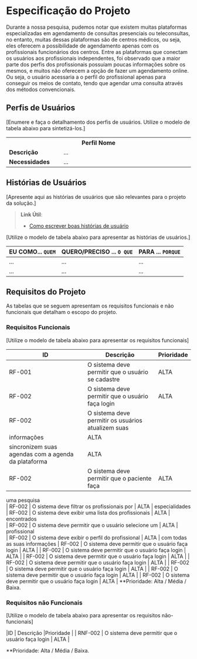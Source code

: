# Especificação do Projeto

Durante a nossa pesquisa, pudemos notar que existem muitas plataformas especializadas em agendamento de consultas presenciais ou teleconsultas, no entanto, muitas dessas plataformas são de centros médicos, ou seja, eles oferecem a possibilidade de agendamento apenas com os profissionais funcionários dos centros. 
Entre as plataformas que conectam os usuários aos profissionais independentes, foi observado que a maior parte dos perfis dos profissionais possuíam poucas informações sobre os mesmos, e muitos não oferecem a opção de fazer um agendamento online. Ou seja, o usuário acessaria a o perfil do profissional apenas para conseguir os meios de contato, tendo que agendar uma consulta através dos métodos convencionais.

## Perfis de Usuários

[Enumere e faça o detalhamento dos perfis de usuários. Utilize o modelo de tabela abaixo para sintetizá-los.]

<table>
<tbody>
<tr align=center>
<th colspan="2">Perfil Nome </th>
</tr>
<tr>
<td width="150px"><b>Descrição</b></td>
<td width="600px">...</td>
</tr>
<tr>
<td><b>Necessidades</b></td>
<td>...</td>
</tr>
</tbody>
</table>


## Histórias de Usuários

[Apresente aqui as histórias de usuários que são relevantes para o projeto da solução.]

> **Link Útil**:
> - [Como escrever boas histórias de usuário](https://medium.com/vertice/como-escrever-boas-users-stories-hist%C3%B3rias-de-usu%C3%A1rios-b29c75043fac)

[Utilize o modelo de tabela abaixo para apresentar as histórias de usuários.]

|EU COMO... `QUEM`   | QUERO/PRECISO ... `O QUE` |PARA ... `PORQUE`                 |
|--------------------|---------------------------|----------------------------------|
| ...                | ...                       | ...                              |
| ...                | ...                       | ...                              |

## Requisitos do Projeto

As tabelas que se seguem apresentam os requisitos funcionais e não funcionais que detalham o escopo do projeto.

### Requisitos Funcionais

[Utilize o modelo de tabela abaixo para apresentar os requisitos funcionais]

|ID      | Descrição                                             | Prioridade |
|--------|---------------------------------                      |----|
| RF-001 |  O sistema deve permitir que o usuário se cadastre    | ALTA | 
| RF-002 |  O sistema deve permitir que o usuário faça login     | ALTA |
| RF-002 |  O sistema deve permitir os usuários atualizem suas 
informações                                                      | ALTA |                                   | RF-002 |  O sistema deve permitir que os profissionais 
sincronizem suas agendas com a agenda da plataforma              | ALTA |                               
| RF-002 |  O sistema deve permitir que o paciente faça          | ALTA |
uma pesquisa    
| RF-002 |  O sistema deve filtrar os profissionais por          | ALTA |
especialidades 
| RF-002 |  O sistema deve exibir uma lista dos profissionais    | ALTA |
encontrados     
| RF-002 |  O sistema deve permitir que o usuário selecione um   | ALTA |
profissional     
| RF-002 |  O sistema deve exibir o perfil do profissional       | ALTA |
com todas as suas informações
| RF-002 |  O sistema deve permitir que o usuário faça login     | ALTA |
| RF-002 |  O sistema deve permitir que o usuário faça login     | ALTA |
| RF-002 |  O sistema deve permitir que o usuário faça login     | ALTA |
| RF-002 |  O sistema deve permitir que o usuário faça login     | ALTA |
| RF-002 |  O sistema deve permitir que o usuário faça login     | ALTA |
| RF-002 |  O sistema deve permitir que o usuário faça login     | ALTA |
| RF-002 |  O sistema deve permitir que o usuário faça login     | ALTA |
**Prioridade: Alta / Média / Baixa. 

### Requisitos não Funcionais

[Utilize o modelo de tabela abaixo para apresentar os requisitos não-funcionais]

|ID       | Descrição                                             |Prioridade |
| RNF-002 |  O sistema deve permitir que o usuário faça login     | ALTA |

**Prioridade: Alta / Média / Baixa. 

